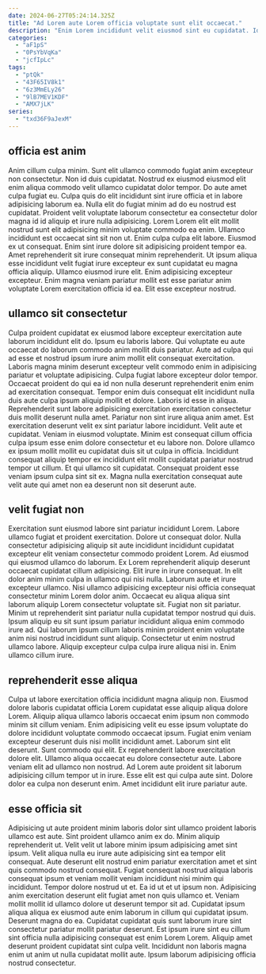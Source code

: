 ```yaml
---
date: 2024-06-27T05:24:14.325Z
title: "Ad Lorem aute Lorem officia voluptate sunt elit occaecat."
description: "Enim Lorem incididunt velit eiusmod sint eu cupidatat. Id veniam elit dolore aliqua anim sunt velit."
categories:
  - "aF1pS"
  - "0PsYbVqKa"
  - "jcfIpLc"
tags:
  - "ptQk"
  - "43F65IV8k1"
  - "6z3MmELy26"
  - "9lB7MEV1KDF"
  - "AMX7jLK"
series:
  - "txd36F9aJexM"
---
```



## officia est anim

Anim cillum culpa minim. Sunt elit ullamco commodo fugiat anim excepteur non consectetur. Non id duis cupidatat. Nostrud ex eiusmod eiusmod elit enim aliqua commodo velit ullamco cupidatat dolor tempor. Do aute amet culpa fugiat eu.
Culpa quis do elit incididunt sint irure officia et in labore adipisicing laborum ea. Nulla elit do fugiat minim ad do eu nostrud est cupidatat. Proident velit voluptate laborum consectetur ea consectetur dolor magna id id aliquip et irure nulla adipisicing. Lorem Lorem elit elit mollit nostrud sunt elit adipisicing minim voluptate commodo ea enim. Ullamco incididunt est occaecat sint sit non ut. Enim culpa culpa elit labore.
Eiusmod ex ut consequat. Enim sint irure dolore sit adipisicing proident tempor ea. Amet reprehenderit sit irure consequat minim reprehenderit. Ut ipsum aliqua esse incididunt velit fugiat irure excepteur ex sunt cupidatat eu magna officia aliquip. Ullamco eiusmod irure elit. Enim adipisicing excepteur excepteur. Enim magna veniam pariatur mollit est esse pariatur anim voluptate Lorem exercitation officia id ea. Elit esse excepteur nostrud.

## ullamco sit consectetur

Culpa proident cupidatat ex eiusmod labore excepteur exercitation aute laborum incididunt elit do. Ipsum eu laboris labore. Qui voluptate eu aute occaecat do laborum commodo anim mollit duis pariatur. Aute ad culpa qui ad esse et nostrud ipsum irure anim mollit elit consequat exercitation. Laboris magna minim deserunt excepteur velit commodo enim in adipisicing pariatur et voluptate adipisicing. Culpa fugiat labore excepteur dolor tempor. Occaecat proident do qui ea id non nulla deserunt reprehenderit enim enim ad exercitation consequat.
Tempor enim duis consequat elit incididunt nulla duis aute culpa ipsum aliquip mollit et dolore. Laboris id esse in aliqua. Reprehenderit sunt labore adipisicing exercitation exercitation consectetur duis mollit deserunt nulla amet. Pariatur non sint irure aliqua anim amet. Est exercitation deserunt velit ex sint pariatur labore incididunt. Velit aute et cupidatat. Veniam in eiusmod voluptate. Minim est consequat cillum officia culpa ipsum esse enim dolore consectetur et eu labore non.
Dolore ullamco ex ipsum mollit mollit eu cupidatat duis sit ut culpa in officia. Incididunt consequat aliquip tempor ex incididunt elit mollit cupidatat pariatur nostrud tempor ut cillum. Et qui ullamco sit cupidatat. Consequat proident esse veniam ipsum culpa sint sit ex. Magna nulla exercitation consequat aute velit aute qui amet non ea deserunt non sit deserunt aute.

## velit fugiat non

Exercitation sunt eiusmod labore sint pariatur incididunt Lorem. Labore ullamco fugiat et proident exercitation. Dolore ut consequat dolor. Nulla consectetur adipisicing aliquip sit aute incididunt incididunt cupidatat excepteur elit veniam consectetur commodo proident Lorem. Ad eiusmod qui eiusmod ullamco do laborum. Ex Lorem reprehenderit aliquip deserunt occaecat cupidatat cillum adipisicing. Elit irure in irure consequat.
In elit dolor anim minim culpa in ullamco qui nisi nulla. Laborum aute et irure excepteur ullamco. Nisi ullamco adipisicing excepteur nisi officia consequat consectetur minim Lorem dolor anim. Occaecat eu aliqua aliqua sint laborum aliquip Lorem consectetur voluptate sit. Fugiat non sit pariatur. Minim ut reprehenderit sint pariatur nulla cupidatat tempor nostrud qui duis.
Ipsum aliquip eu sit sunt ipsum pariatur incididunt aliqua enim commodo irure ad. Qui laborum ipsum cillum laboris minim proident enim voluptate anim nisi nostrud incididunt sunt aliquip. Consectetur ut enim nostrud ullamco labore. Aliquip excepteur culpa culpa irure aliqua nisi in. Enim ullamco cillum irure.

## reprehenderit esse aliqua

Culpa ut labore exercitation officia incididunt magna aliquip non. Eiusmod dolore laboris cupidatat officia Lorem cupidatat esse aliquip aliqua dolore Lorem. Aliquip aliqua ullamco laboris occaecat enim ipsum non commodo minim sit cillum veniam. Enim adipisicing velit eu esse ipsum voluptate do dolore incididunt voluptate commodo occaecat ipsum.
Fugiat enim veniam excepteur deserunt duis nisi mollit incididunt amet. Laborum sint elit deserunt. Sunt commodo qui elit. Ex reprehenderit labore exercitation dolore elit. Ullamco aliqua occaecat eu dolore consectetur aute.
Labore veniam elit ad ullamco non nostrud. Ad Lorem aute proident sit laborum adipisicing cillum tempor ut in irure. Esse elit est qui culpa aute sint. Dolore dolor ea culpa non deserunt enim. Amet incididunt elit irure pariatur aute.

## esse officia sit

Adipisicing ut aute proident minim laboris dolor sint ullamco proident laboris ullamco est aute. Sint proident ullamco anim ex do. Minim aliquip reprehenderit ut. Velit velit ut labore minim ipsum adipisicing amet sint ipsum.
Velit aliqua nulla eu irure aute adipisicing sint ea tempor elit consequat. Aute deserunt elit nostrud enim pariatur exercitation amet et sint quis commodo nostrud consequat. Fugiat consequat nostrud aliqua laboris consequat ipsum et veniam mollit veniam incididunt nisi minim qui incididunt. Tempor dolore nostrud ut et. Ea id ut et ut ipsum non. Adipisicing anim exercitation deserunt elit fugiat amet non quis ullamco et.
Veniam mollit mollit id ullamco dolore ut deserunt tempor sit ad. Cupidatat ipsum aliqua aliqua ex eiusmod aute enim laborum in cillum qui cupidatat ipsum. Deserunt magna do ea. Cupidatat cupidatat quis sunt laborum irure sint consectetur pariatur mollit pariatur deserunt. Est ipsum irure sint eu cillum sint officia nulla adipisicing consequat est enim Lorem Lorem. Aliquip amet deserunt proident cupidatat sint culpa velit. Incididunt non laboris magna enim ut anim ut nulla cupidatat mollit aute. Ipsum laborum adipisicing officia nostrud consectetur.

